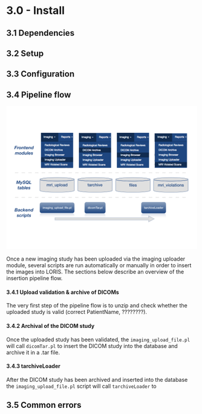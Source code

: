 # 3.0 - Install

## 3.1 Dependencies

## 3.2 Setup

## 3.3 Configuration

## 3.4 Pipeline flow

![pipeline_flow](images/overall_flow.png)

Once a new imaging study has been uploaded via the imaging uploader
  module, several scripts are run automatically or manually in order to
  insert the images into LORIS. The sections below describe an overview
  of the insertion pipeline flow.

#### 3.4.1 Upload validation & archive of DICOMs

The very first step of the pipeline flow is to unzip and check whether
  the uploaded study is valid (correct PatientName, ????????).

#### 3.4.2 Archival of the DICOM study

Once the uploaded study has been validated, the
  `imaging_upload_file.pl` will call `dicomTar.pl` to insert the DICOM
  study into the database and archive it in a .tar file.

#### 3.4.3 tarchiveLoader

After the DICOM study has been archived and inserted into the database
  the `imaging_upload_file.pl` script will call `tarchiveLoader` to





## 3.5 Common errors
